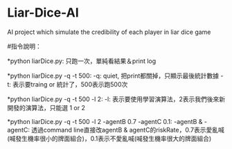 # Liar-Dice-AI
AI project which simulate the credibility of each player in liar dice game

#指令說明：

*python liarDice.py:
只跑一次，單純看結果＆print log

*python liarDice.py -q -t 500:
-q: quiet, 把print都關掉，只顯示最後統計數據
-t: 表示要traing or 統計了，500表示跑500次

*python liarDice.py -q -t 500 -l 2:
-l: 表示要使用學習演算法，2表示我們後來新開發的演算法，只能選 1 or 2

*python liarDice.py -q -t 500 -l 2 -agentB 0.7 -agentC 0.1:
-agentB & -agentC: 
透過command line直接改agentB & agentC的riskRate，0.7表示愛亂喊(喊發生機率很小的牌面組合)，0.1表示不愛亂喊(喊發生機率很大的牌面組合)
